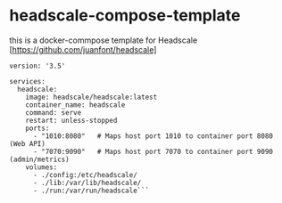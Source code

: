 # headscale-compose-template

this is a docker-commpose template for Headscale [https://github.com/juanfont/headscale]

```
version: '3.5'

services:
  headscale:
    image: headscale/headscale:latest
    container_name: headscale
    command: serve
    restart: unless-stopped
    ports:
      - "1010:8080"   # Maps host port 1010 to container port 8080 (Web API)
      - "7070:9090"   # Maps host port 7070 to container port 9090 (admin/metrics)
    volumes:
      - ./config:/etc/headscale/
      - ./lib:/var/lib/headscale/
      - ./run:/var/run/headscale```
